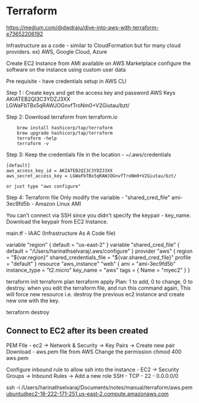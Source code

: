 # Terraform

https://medium.com/@dwdraju/dive-into-aws-with-terraform-e73652206192

Infrastructure as a code - similar to CloudFormation but for many cloud providers. ex) AWS, Google Cloud, Azure

Create EC2 Instance from AMI available on AWS Marketplace
configure the software on the instance using custom user data

Pre requisite - have credentials setup in AWS CLI

Step 1 : Create keys and get the access key and password
        AWS Keys
        AKIATEB2QI3C3YDZJ3XX
        LGWaFbTBx5qRAWJOGnvfTroNm0+V2Giutau/bzt/

Step 2: Download terraform from terraform.io

        brew install hashicorp/tap/terraform
        brew upgrade hashicorp/tap/terraform
        terraform -help
        terraform -v

Step 3: Keep the credentials file in the location - ~/.aws/credentials

    [default]
    aws_access_key_id = AKIATEB2QI3C3YDZJ3XX
    aws_secret_access_key = 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

    or just type "aws configure"

Step 4: Terraform file
Only modify the variable - "shared_cred_file"
ami-3ec9fd5b - Amazon Linux AMI

You can't connect via SSH since you didn't specify the keypair - key_name. Download the keypair from EC2 Instance. 


main.tf - IAAC (Infrastructure As A Code file)

variable "region" {
 default = "us-east-2"
}
variable "shared_cred_file" {
 default = "/Users/harinathselvaraj/.aws/configure"
}
provider "aws" {
 region = "${var.region}"
 shared_credentials_file = "${var.shared_cred_file}"
 profile = "default"
}
resource "aws_instance" "web" {
 ami = "ami-3ec9fd5b"
 instance_type = "t2.micro"
 key_name = "aws"
 tags = { Name = "myec2" }
}


terraform init
terraform plan
terraform apply
    Plan: 1 to add, 0 to change, 0 to destroy.
    when you edit the terraform file, and run this command again, This will force new resource i.e. destroy the previous ec2 instance and create new one with the key.

terraform destroy

## Connect to EC2 after its been created

PEM FIle - 
    ec2 -> Network & Security -> Key Pairs -> Create new pair
    Download - aws.pem file from AWS
    Change the permission
    chmod 400 aws.pem

Configure inbound rule to allow ssh into the instance - 
    EC2 -> Security Groups -> Inbound Rules -> Add a new role
    SSH - TCP - 22 - 0.0.0.0/0
    
ssh -i /Users/harinathselvaraj/Documents/notes/manual/terraform/aws.pem ubuntu@ec2-18-222-171-251.us-east-2.compute.amazonaws.com
